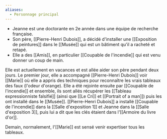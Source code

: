 ```yaml
---
aliases:
  - Personnage principal
---
```

- Jeanne est une doctorante en 2e année dans une équipe de recherche française.
- Son père, [[Pierre-Henri Dubois]], a décidé d'installer une [[Exposition de peintures]] dans le [[Musée]] qui est un bâtiment qu'il a racheté et retapé.
- Elle a des [[Amis]], en particulier [[Coupable de l'incendie]] qui est venu donner un coup de main.

Elle est actuellement en vacances et est allée aider son père pendant deux jours.
Le premier jour, elle a accompagné [[Pierre-Henri Dubois]] voir [[Marie]] où elle a appris des techniques pour reconnaître les vrais tableaux des faux (l'odeur d'orange). 
Elle a été rejointe ensuite par [[Coupable de l'incendie]] et ensemble, ils sont allés récupérer les [[Tableau expressionniste falsifié]] (ainsi que [[Le Cri]] et [[Portrait of a man]]) puis les ont installé dans le [[Musée]]. 
[[Pierre-Henri Dubois]] a installé [[Coupable de l'incendie]] dans la [[Salle d'exposition 1]] et Jeanne dans la [[Salle d'exposition 3]], puis lui a dit que les clés étaient dans l'[[Armoire du livre d'or]].

Demain, normalement, l'[[Marie]] est sensé venir expertiser tous les tableaux.